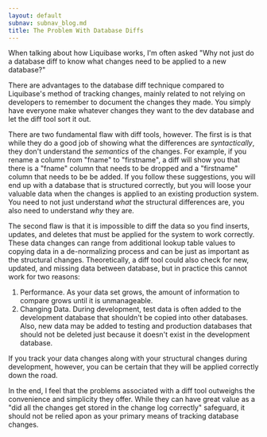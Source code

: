 ```yaml
---
layout: default
subnav: subnav_blog.md
title: The Problem With Database Diffs
---
```

When talking about how Liquibase works, I'm often asked "Why not just do a database diff to know what changes need to be applied to a new database?"


There are advantages to the database diff technique compared to Liquibase's method of tracking changes, mainly related to not relying on developers to remember to document the changes they made.  You simply have everyone make whatever changes they want to the dev database and let the diff tool sort it out.


There are two fundamental flaw with diff tools, however.  The first is is that while they do a good job of showing what the differences are *syntactically*, they don't understand the *semantics* of the changes.  For example, if you rename a column from "fname" to "firstname", a diff will show you that there is a "fname" column that needs to be dropped and a "firstname" column that needs to be be added.  If you follow these suggestions, you will end up with a database that is structured correctly, but you will loose your valuable data when the changes is applied to an existing production system.  You need to not just understand *what* the structural differences are, you also need to understand *why* they are.


The second flaw is that it is impossible to diff the data so you find inserts, updates, and deletes that must be applied for the system to work correctly.  These data changes can range from additional lookup table values to copying data in a de-normalizing process and can be just as important as the structural changes.  Theoretically, a diff tool could also check for new, updated, and missing data between database, but in practice this cannot work for two reasons:

1. Performance.  As your data set grows, the amount of information to compare grows until it is unmanageable.
1. Changing Data.  During development, test data is often added to the development database that shouldn't be copied into other databases.   Also, new data may be added to testing and production databases that should not be deleted just because it doesn't exist in the development database.

If you track your data changes along with your structural changes during development, however, you can be certain that they will be applied correctly down the road.

In the end, I feel that the problems associated with a diff tool outweighs the convenience and simplicity they offer.  While they can have great value as a "did all the changes get stored in the change log correctly" safeguard, it should not be relied apon as your primary means of tracking database changes.

